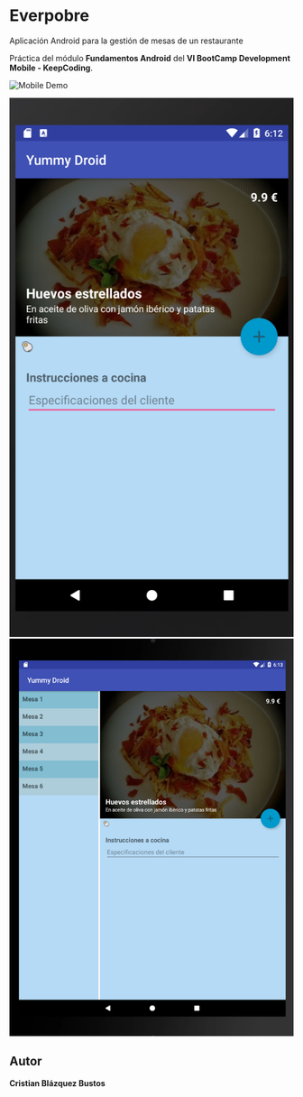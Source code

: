 # Everpobre

Aplicación Android para la gestión de mesas de un restaurante

Práctica del módulo **Fundamentos Android** del **VI BootCamp Development Mobile - KeepCoding**.

![Mobile Demo](./mobile_demo.gif)

![Mobile Screen](./mobile_screen.png) ![Tablet Screen](./tablet_screen.png)

## Autor
**Cristian Blázquez Bustos**